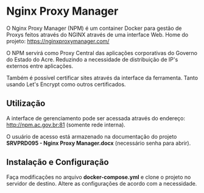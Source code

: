 # Nginx Proxy Manager

O Nginx Proxy Manager (NPM) é um container Docker para gestão de Proxys feitos através do NGINX através de uma interface Web.
Home do projeto: https://nginxproxymanager.com/

O NPM servirá como Proxy Central das aplicações corporativas do Governo do Estado do Acre. Reduzindo a necessidade de distribuição de IP's externos entre aplicações.

Também é possível certificar sites através da interface da ferramenta. Tanto usando Let's Encrypt como outros certificados.

## Utilização

A interface de gerenciamento pode ser acessada através do endereço: http://npm.ac.gov.br:81 (somente rede interna).

O usuário de acesso está armazenado na documentação do projeto **SRVPRD095 - Nginx Proxy Manager.docx** (necessário senha para abrir).

## Instalação e Configuração

Faça modificações no arquivo **docker-compose.yml** e clone o projeto no servidor de destino. Altere as configurações de acordo com a necessidade.

